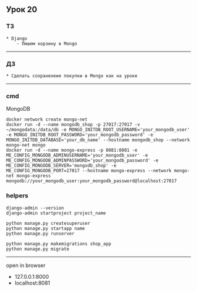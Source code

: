 ## Урок 20

### ТЗ

    * Django
        - Пишем корзину в Mongo

---

### ДЗ

    * Сделать сохраненеие покупки в Mongo как на уроке

---

### cmd

MongoDB

    docker network create mongo-net
    docker run -d --name mongodb_shop -p 27017:27017 -v ~/mongodata:/data/db -e MONGO_INITDB_ROOT_USERNAME='your_mongodb_user' -e MONGO_INITDB_ROOT_PASSWORD='your_mongodb_password' -e MONGO_INITDB_DATABASE='your_db_name' --hostname mongodb_shop --network mongo-net mongo
    docker run -d --name mongo-express -p 8081:8081 -e ME_CONFIG_MONGODB_ADMINUSERNAME='your_mongodb_user' -e ME_CONFIG_MONGODB_ADMINPASSWORD='your_mongodb_password' -e ME_CONFIG_MONGODB_SERVER='mongodb_shop' -e ME_CONFIG_MONGODB_PORT=27017 --hostname mongo-express --network mongo-net mongo-express
    mongodb://your_mongodb_user:your_mongodb_password@localhost:27017

### helpers
    django-admin --version
    django-admin startproject project_name
    
    python manage.py createsuperuser
    python manage.py startapp name
    python manage.py runserver

    python manage.py makemigrations shop_app
    python manage.py migrate

---

open in browser
- 127.0.0.1:8000
- localhost:8081